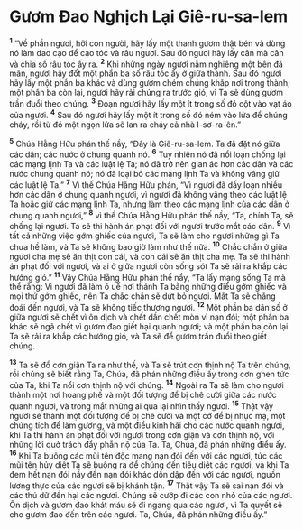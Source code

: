 # Gươm Ðao Nghịch Lại Giê-ru-sa-lem
<sup><b>1</b></sup> “Về phần ngươi, hỡi con người, hãy lấy một thanh gươm thật bén và dùng nó làm dao cạo để cạo tóc và râu ngươi. Sau đó ngươi hãy lấy cân mà cân và chia số râu tóc ấy ra. <sup><b>2</b></sup> Khi những ngày ngươi nằm nghiêng một bên đã mãn, ngươi hãy đốt một phần ba số râu tóc ấy ở giữa thành. Sau đó ngươi hãy lấy một phần ba khác và dùng gươm chém chúng khắp nơi trong thành; một phần ba còn lại, ngươi hãy rải chúng ra trước gió, vì Ta sẽ dùng gươm trần đuổi theo chúng. <sup><b>3</b></sup> Ðoạn ngươi hãy lấy một ít trong số đó cột vào vạt áo của ngươi. <sup><b>4</b></sup> Sau đó ngươi hãy lấy một ít trong số đó ném vào lửa để chúng cháy, rồi từ đó một ngọn lửa sẽ lan ra cháy cả nhà I-sơ-ra-ên.”

<sup><b>5</b></sup> Chúa Hằng Hữu phán thế nầy, “Ðây là Giê-ru-sa-lem. Ta đã đặt nó giữa các dân; các nước ở chung quanh nó. <sup><b>6</b></sup> Tuy nhiên nó đã nổi loạn chống lại các mạng lịnh Ta và các luật lệ Ta; nó đã trở nên gian ác hơn các dân và các nước chung quanh nó; nó đã loại bỏ các mạng lịnh Ta và không vâng giữ các luật lệ Ta.” <sup><b>7</b></sup> Vì thế Chúa Hằng Hữu phán, “Vì ngươi đã dấy loạn nhiều hơn các dân ở chung quanh ngươi, vì ngươi đã không vâng theo các luật lệ Ta hoặc giữ các mạng lịnh Ta, nhưng làm theo các mạng lịnh của các dân ở chung quanh ngươi,” <sup><b>8</b></sup> vì thế Chúa Hằng Hữu phán thế nầy, “Ta, chính Ta, sẽ chống lại ngươi. Ta sẽ thi hành án phạt đối với ngươi trước mắt các dân. <sup><b>9</b></sup> Vì tất cả những việc gớm ghiếc của ngươi, Ta sẽ làm cho ngươi những gì Ta chưa hề làm, và Ta sẽ không bao giờ làm như thế nữa. <sup><b>10</b></sup> Chắc chắn ở giữa ngươi cha mẹ sẽ ăn thịt con cái, và con cái sẽ ăn thịt cha mẹ. Ta sẽ thi hành án phạt đối với ngươi, và ai ở giữa ngươi còn sống sót Ta sẽ rải ra khắp các hướng gió.” <sup><b>11</b></sup> Vậy Chúa Hằng Hữu phán thế nầy, “Ta lấy mạng sống Ta mà thề rằng: Vì ngươi đã làm ô uế nơi thánh Ta bằng những điều gớm ghiếc và mọi thứ gớm ghiếc, nên Ta chắc chắn sẽ dứt bỏ ngươi. Mắt Ta sẽ chẳng đoái đến ngươi, và Ta sẽ không tiếc thương ngươi. <sup><b>12</b></sup> Một phần ba dân số ở giữa ngươi sẽ chết vì ôn dịch và chết dần chết mòn vì nạn đói; một phần ba khác sẽ ngã chết vì gươm đao giết hại quanh ngươi; và một phần ba còn lại Ta sẽ rải ra khắp các hướng gió, và Ta sẽ để gươm trần đuổi theo giết chúng.

<sup><b>13</b></sup> Ta sẽ đổ cơn giận Ta ra như thế, và Ta sẽ trút cơn thịnh nộ Ta trên chúng, rồi chúng sẽ biết rằng Ta, Chúa, đã phán những điều ấy trong cơn ghen tức của Ta, khi Ta nổi cơn thịnh nộ với chúng. <sup><b>14</b></sup> Ngoài ra Ta sẽ làm cho ngươi thành một nơi hoang phế và một đối tượng để bị chê cười giữa các nước quanh ngươi, và trong mắt những ai qua lại nhìn thấy ngươi. <sup><b>15</b></sup> Thật vậy ngươi sẽ thành một đối tượng để bị chê cười và một cớ để bị nhục mạ, một chứng tích để làm gương, và một điều kinh hãi cho các nước quanh ngươi, khi Ta thi hành án phạt đối với ngươi trong cơn giận và cơn thịnh nộ, với những lời quở trách đầy phẫn nộ của Ta. Ta, Chúa, đã phán những điều ấy. <sup><b>16</b></sup> Khi Ta buông các mũi tên độc mang nạn đói đến với các ngươi, tức các mũi tên hủy diệt Ta sẽ buông ra để chúng đến tiêu diệt các ngươi, và khi Ta đem hết nạn đói nầy đến nạn đói khác dồn dập đến với các ngươi, nguồn lương thực của các ngươi sẽ bị khánh tận. <sup><b>17</b></sup> Thật vậy Ta sẽ sai nạn đói và các thú dữ đến hại các ngươi. Chúng sẽ cướp đi các con nhỏ của các ngươi. Ôn dịch và gươm đao khát máu sẽ đi ngang qua các ngươi, vì Ta quyết sẽ cho gươm đao đến trên các ngươi. Ta, Chúa, đã phán những điều ấy.”